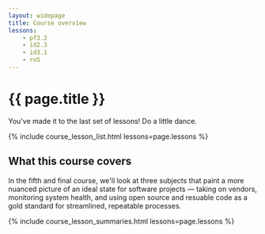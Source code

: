 ```yaml
---
layout: widepage
title: Course overview
lessons:
    - pf3.2
    - id2.3
    - id3.1
    - ro5
---
```


# {{ page.title }}

You've made it to the last set of lessons! Do a little dance.

{% include course_lesson_list.html lessons=page.lessons %}

## What this course covers

In the fifth and final course, we'll look at three subjects that paint a more nuanced picture of an ideal state for software projects &mdash; taking on vendors, monitoring system health, and using open source and resuable code as a gold standard for streamlined, repeatable processes. 

{% include course_lesson_summaries.html lessons=page.lessons %}
